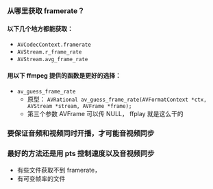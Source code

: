 ### 从哪里获取 framerate？

#### 以下几个地方都能获取：
* `AVCodecContext.framerate`
* `AVStream.r_frame_rate`
* `AVStream.avg_frame_rate`

#### 用以下 ffmpeg 提供的函数是更好的选择：
* `av_guess_frame_rate`
	* 原型： `AVRational av_guess_frame_rate(AVFormatContext *ctx, AVStream *stream, AVFrame *frame); `
	* 第三个参数 AVFrame 可以传 NULL， ffplay 就是这么干的


### 要保证音频和视频同时开播，才可能音视频同步


### 最好的方法还是用 pts 控制速度以及音视频同步
* 有些文件获取不到 framerate，
* 有可变帧率的文件